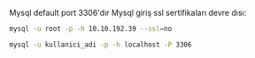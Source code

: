 Mysql default port 3306'dır
Mysql giriş ssl sertifikaları devre dısı: 
```bash
mysql -u root -p -h 10.10.192.39 --ssl=no   
```
```bash
mysql -u kullanici_adi -p -h localhost -P 3306
```
